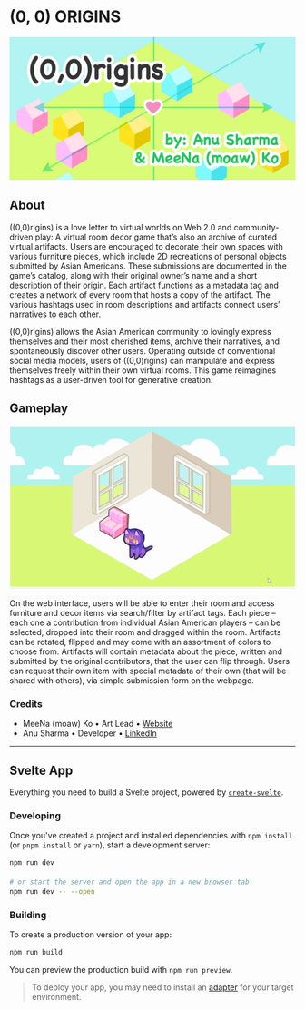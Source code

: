 # (0, 0) ORIGINS
![1aa-cropped](./src/assets/1aa-cropped.png)

## About

((0,0)rigins) is a love letter to virtual worlds on Web 2.0 and community-driven play: A virtual room decor game that’s also an archive of curated virtual artifacts. Users are encouraged to decorate their own spaces with various furniture pieces, which include 2D recreations of personal objects submitted by Asian Americans. These submissions are documented in the game’s catalog, along with their original owner’s name and a short description of their origin. Each artifact functions as a metadata tag and creates a network of every room that hosts a copy of the artifact. The various hashtags used in room descriptions and artifacts connect users’ narratives to each other.

((0,0)rigins) allows the Asian American community to lovingly express themselves and their most cherished items, archive their narratives, and spontaneously discover other users. Operating outside of conventional social media models, users of ((0,0)rigins) can manipulate and express themselves freely within their own virtual rooms. This game reimagines hashtags as a user-driven tool for generative creation.

## Gameplay

![origins-gif](./src/assets/origins-gif.gif)

On the web interface, users will be able to enter their room and access furniture and decor items via search/filter by artifact tags. Each piece – each one a contribution from individual Asian American players – can be selected, dropped into their room and dragged within the room. Artifacts can be rotated, flipped and may come with an assortment of colors to choose from. Artifacts will contain metadata about the piece, written and submitted by the original contributors, that the user can flip through. Users can request their own item with special metadata of their own (that will be shared with others), via simple submission form on the webpage. 

### Credits 
- MeeNa (moaw) Ko • Art Lead • [Website](https://moaw.art)
- Anu Sharma • Developer • [LinkedIn](https://www.linkedin.com/in/anu-sharma-6936a686)

---

## Svelte App 

Everything you need to build a Svelte project, powered by [`create-svelte`](https://github.com/sveltejs/kit/tree/master/packages/create-svelte).

### Developing

Once you've created a project and installed dependencies with `npm install` (or `pnpm install` or `yarn`), start a development server:

```bash
npm run dev

# or start the server and open the app in a new browser tab
npm run dev -- --open
```

### Building

To create a production version of your app:

```bash
npm run build
```

You can preview the production build with `npm run preview`.

> To deploy your app, you may need to install an [adapter](https://kit.svelte.dev/docs/adapters) for your target environment.
